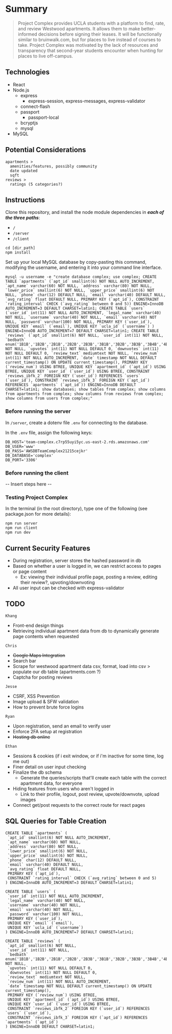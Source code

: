 # Summary
> Project Complex provides UCLA students with a platform to find, rate, and review Westwood apartments. It allows them to make better-informed decisions before signing their leases. It will be functionally similar to bruinwalk.com, but for places to live instead of courses to take. Project Complex was motivated by the lack of resources and transparency that second-year students encounter when hunting for places to live off-campus.

## Technologies
* React
* Node.js
  * express
    * express-session, express-messages, express-validator
  * connect-flash
  * passport
    * passport-local
  * bcryptjs
  * mysql
* MySQL

## Potential Considerations
```
apartments >
  amenities/features, possibly community
  date updated
  sqft
reviews >
  ratings (5 categories?)
```

## Instructions
Clone this repository, and install the node module dependencies in **_each of the three paths_**:
* `/`
* `/server`
* `/client`
```
cd [dir_path]
npm install
```
Set up your local MySQL database by copy-pasting this command, modifying the username, and entering it into your command line interface.
```
mysql -u username -e "create database complex; use complex; CREATE TABLE `apartments` (`apt_id` smallint(6) NOT NULL AUTO_INCREMENT, `apt_name` varchar(60) NOT NULL, `address` varchar(80) NOT NULL, `lower_price` smallint(6) NOT NULL, `upper_price` smallint(6) NOT NULL, `phone` char(12) DEFAULT NULL, `email` varchar(40) DEFAULT NULL, `avg_rating` float DEFAULT NULL, PRIMARY KEY (`apt_id`), CONSTRAINT `rating_interval` CHECK (`avg_rating` between 0 and 5)) ENGINE=InnoDB AUTO_INCREMENT=3 DEFAULT CHARSET=latin1; CREATE TABLE `users` (`user_id` int(11) NOT NULL AUTO_INCREMENT, `legal_name` varchar(40) NOT NULL, `username` varchar(40) NOT NULL, `email` varchar(40) NOT NULL, `password` varchar(100) NOT NULL, PRIMARY KEY (`user_id`), UNIQUE KEY `email` (`email`), UNIQUE KEY `ucla_id` (`username`) ) ENGINE=InnoDB AUTO_INCREMENT=7 DEFAULT CHARSET=latin1; CREATE TABLE `reviews` (`apt_id` smallint(6) NOT NULL, `user_id` int(11) NOT NULL, `bedbath` enum('1B1B','1B2B','2B1B','2B2B','2B3B','3B1B','3B2B','3B3B','3B4B','4B1B','4B2B','4B3B','4B4B') NOT NULL, `upvotes` int(11) NOT NULL DEFAULT 0, `downvotes` int(11) NOT NULL DEFAULT 0, `review_text` mediumtext NOT NULL, `review_num` int(11) NOT NULL AUTO_INCREMENT, `date` timestamp NOT NULL DEFAULT current_timestamp() ON UPDATE current_timestamp(), PRIMARY KEY (`review_num`) USING BTREE, UNIQUE KEY `apartment_id` (`apt_id`) USING BTREE, UNIQUE KEY `user_id` (`user_id`) USING BTREE, CONSTRAINT `reviews_ibfk_2` FOREIGN KEY (`user_id`) REFERENCES `users` (`user_id`), CONSTRAINT `reviews_ibfk_3` FOREIGN KEY (`apt_id`) REFERENCES `apartments` (`apt_id`)) ENGINE=InnoDB DEFAULT CHARSET=latin1; show databases; show tables from complex; show columns from apartments from complex; show columns from reviews from complex; show columns from users from complex;"
```

### Before running the server
In `/server`, create a dotenv file `.env` for connecting to the database.

In the `.env` file, assign the following keys:
```
DB_HOST='team-complex.c7rp55uyi5yc.us-east-2.rds.amazonaws.com'
DB_USER='www'
DB_PASS='AWSDBTeamComplex21215cejkr'
DB_DATABASE='complex'
DB_PORT='3306'
```

### Before running the client
-- Insert steps here --

### Testing Project Complex
In the terminal (in the root directory), type one of the following (see package.json for more details):
```
npm run server
npm run client 
npm run dev
```

## Current Security Features
* During registration, server stores the hashed password in db 
* Based on whether a user is logged in, we can restrict access to pages or page content 
  * Ex: viewing their individual profile page, posting a review, editing their review?, upvoting/downvoting 
* All user input can be checked with express-validator 

## TODO

`Khang`
* Front-end design things
* Retrieving individual apartment data from db to dynamically generate page contents when requested

`Chris`
* ~~Google Maps Integration~~
* Search bar
* Scrape for westwood apartment data csv, format, load into csv > populate our db table (apartments.com ?)
* Captcha for posting reviews

`Jesse`
* CSRF, XSS Prevention
* Image upload & SFW validation
* How to prevent brute force logins

`Ryan`
* Upon registration, send an email to verify user
* Enforce 2FA setup at registration
* ~~Hosting db online~~

`Ethan`
* Sessions & cookies (if i exit window, or if i'm inactive for some time, log me out)  
* Finer detail on user input checking
* Finalize the db schema
  * Generate the queries/scripts that'll create each table with the correct apartment data, for everyone
* Hiding features from users who aren't logged in
  * Link to their profile, logout, post review, upvote/downvote, upload images
* Connect get/post requests to the correct route for react pages
  
## SQL Queries for Table Creation
```
CREATE TABLE `apartments` (
 `apt_id` smallint(6) NOT NULL AUTO_INCREMENT,
 `apt_name` varchar(60) NOT NULL,
 `address` varchar(80) NOT NULL,
 `lower_price` smallint(6) NOT NULL,
 `upper_price` smallint(6) NOT NULL,
 `phone` char(12) DEFAULT NULL,
 `email` varchar(40) DEFAULT NULL,
 `avg_rating` float DEFAULT NULL,
 PRIMARY KEY (`apt_id`),
 CONSTRAINT `rating_interval` CHECK (`avg_rating` between 0 and 5)
) ENGINE=InnoDB AUTO_INCREMENT=3 DEFAULT CHARSET=latin1;

CREATE TABLE `users` (
 `user_id` int(11) NOT NULL AUTO_INCREMENT,
 `legal_name` varchar(40) NOT NULL,
 `username` varchar(40) NOT NULL,
 `email` varchar(40) NOT NULL,
 `password` varchar(100) NOT NULL,
 PRIMARY KEY (`user_id`),
 UNIQUE KEY `email` (`email`),
 UNIQUE KEY `ucla_id` (`username`)
) ENGINE=InnoDB AUTO_INCREMENT=7 DEFAULT CHARSET=latin1;	

CREATE TABLE `reviews` (
 `apt_id` smallint(6) NOT NULL,
 `user_id` int(11) NOT NULL,
 `bedbath` enum('1B1B','1B2B','2B1B','2B2B','2B3B','3B1B','3B2B','3B3B','3B4B','4B1B','4B2B','4B3B','4B4B') NOT NULL,
 `upvotes` int(11) NOT NULL DEFAULT 0,
 `downvotes` int(11) NOT NULL DEFAULT 0,
 `review_text` mediumtext NOT NULL,
 `review_num` int(11) NOT NULL AUTO_INCREMENT,
 `date` timestamp NOT NULL DEFAULT current_timestamp() ON UPDATE current_timestamp(),
 PRIMARY KEY (`review_num`) USING BTREE,
 UNIQUE KEY `apartment_id` (`apt_id`) USING BTREE,
 UNIQUE KEY `user_id` (`user_id`) USING BTREE,
 CONSTRAINT `reviews_ibfk_2` FOREIGN KEY (`user_id`) REFERENCES `users` (`user_id`),
 CONSTRAINT `reviews_ibfk_3` FOREIGN KEY (`apt_id`) REFERENCES `apartments` (`apt_id`)
) ENGINE=InnoDB DEFAULT CHARSET=latin1;
```
